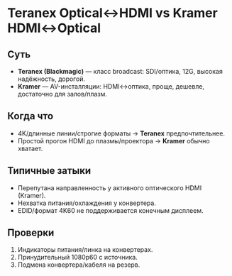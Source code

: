# Teranex Optical↔HDMI vs Kramer HDMI↔Optical

## Суть
- **Teranex (Blackmagic)** — класс broadcast: SDI/оптика, 12G, высокая надёжность, дорогой.  
- **Kramer** — AV-инсталляции: HDMI↔оптика, проще, дешевле, достаточно для залов/плазм.

## Когда что
- 4K/длинные линии/строгие форматы → **Teranex** предпочтительнее.  
- Простой прогон HDMI до плазмы/проектора → **Kramer** обычно хватает.

## Типичные затыки
- Перепутана направленность у активного оптического HDMI (Kramer).  
- Нехватка питания/охлаждения у конвертера.  
- EDID/формат 4K60 не поддерживается конечным дисплеем.

## Проверки
1) Индикаторы питания/линка на конвертерах.  
2) Принудительный 1080p60 с источника.  
3) Подмена конвертера/кабеля на резерв.
